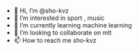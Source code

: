 - 👋 Hi, I’m @sho-kvz
- 👀 I’m interested in sport , music
- 🌱 I’m currently learning machine learning
- 💞️ I’m looking to collaborate on mlt
- 📫 How to reach me sho-kvz

<!---
sho-kvz/sho-kvz is a ✨ special ✨ repository because its `README.md` (this file) appears on your GitHub profile.
You can click the Preview link to take a look at your changes.
--->
